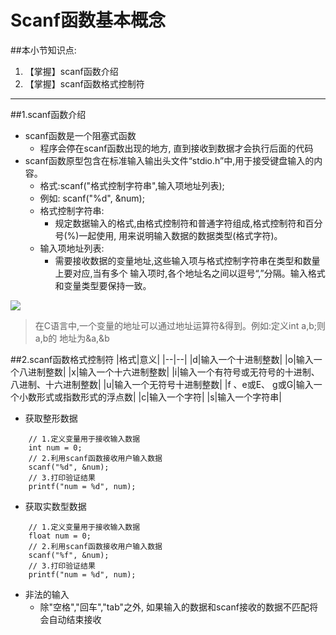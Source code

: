 # Scanf函数基本概念
##本小节知识点:
1. 【掌握】scanf函数介绍
2. 【掌握】scanf函数格式控制符

---

##1.scanf函数介绍
- scanf函数是一个阻塞式函数
    + 程序会停在scanf函数出现的地方, 直到接收到数据才会执行后面的代码
- scanf函数原型包含在标准输入输出头文件“stdio.h”中,用于接受键盘输入的内容。
    + 格式:scanf("格式控制字符串",输入项地址列表);
    + 例如: scanf("%d", &num);
    + 格式控制字符串:
        * 规定数据输入的格式,由格式控制符和普通字符组成,格式控制符和百分号(%)一起使用,
用来说明输入数据的数据类型(格式字符)。
    + 输入项地址列表:
        * 需要接收数据的变量地址,这些输入项与格式控制字符串在类型和数量上要对应,当有多个 输入项时,各个地址名之间以逗号“,”分隔。输入格式和变量类型要保持一致。

![](http://7xj0kx.com1.z0.glb.clouddn.com/scanf.png)

> 在C语言中,一个变量的地址可以通过地址运算符&得到。例如:定义int a,b;则a,b的 地址为&a,&b

##2.scanf函数格式控制符
|格式|意义|
|--|--|
|d|输入一个十进制整数|
|o|输入一个八进制整数|
|x|输入一个十六进制整数|
|i|输入一个有符号或无符号的十进制、八进制、十六进制整数|
|u|输入一个无符号十进制整数|
|f 、e或E、 g或G|输入一个小数形式或指数形式的浮点数|
|c|输入一个字符|
|s|输入一个字符串|


- 获取整形数据

```
    // 1.定义变量用于接收输入数据
    int num = 0;
    // 2.利用scanf函数接收用户输入数据
    scanf("%d", &num);
    // 3.打印验证结果
    printf("num = %d", num);
```
- 获取实数型数据

```
    // 1.定义变量用于接收输入数据
    float num = 0;
    // 2.利用scanf函数接收用户输入数据
    scanf("%f", &num);
    // 3.打印验证结果
    printf("num = %d", num);
```

- 非法的输入
    + 除"空格","回车","tab"之外, 如果输入的数据和scanf接收的数据不匹配将会自动结束接收
